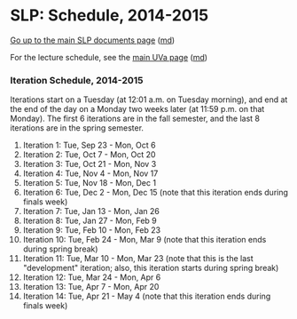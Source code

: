 SLP: Schedule, 2014-2015
========================

[Go up to the main SLP documents page](index.html) ([md](index.md))

For the lecture schedule, see the [main UVa page](../uva/index.html) ([md](../uva/index.md))

### Iteration Schedule, 2014-2015

Iterations start on a Tuesday (at 12:01 a.m. on Tuesday morning), and end at the end of the day on a Monday two weeks later (at 11:59 p.m. on that Monday).  The first 6 iterations are in the fall semester, and the last 8 iterations are in the spring semester.

1. Iteration 1: Tue, Sep 23 - Mon, Oct 6
2. Iteration 2: Tue, Oct 7 - Mon, Oct 20
3. Iteration 3: Tue, Oct 21 - Mon, Nov 3
4. Iteration 4: Tue, Nov 4 - Mon, Nov 17
5. Iteration 5: Tue, Nov 18 - Mon, Dec 1
6. Iteration 6: Tue, Dec 2 - Mon, Dec 15 (note that this iteration ends during finals week)
7. Iteration 7: Tue, Jan 13 - Mon, Jan 26
8. Iteration 8: Tue, Jan 27 - Mon, Feb 9
9. Iteration 9: Tue, Feb 10 - Mon, Feb 23
10. Iteration 10: Tue, Feb 24 - Mon, Mar 9 (note that this iteration ends during spring break)
11. Iteration 11: Tue, Mar 10 - Mon, Mar 23 (note that this is the last "development" iteration; also, this iteration starts during spring break)
12. Iteration 12: Tue, Mar 24 - Mon, Apr 6
13. Iteration 13: Tue, Apr 7 - Mon, Apr 20
14. Iteration 14: Tue, Apr 21 - May 4  (note that this iteration ends during finals week)
